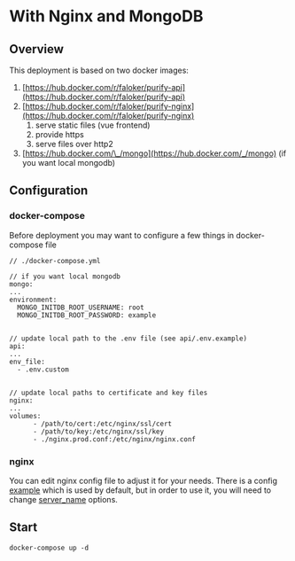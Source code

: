 # With Nginx and MongoDB

## Overview

This deployment is based on two docker images:

1. [https://hub.docker.com/r/faloker/purify-api](https://hub.docker.com/r/faloker/purify-api)
2. [https://hub.docker.com/r/faloker/purify-nginx](https://hub.docker.com/r/faloker/purify-nginx)
   1. serve static files \(vue frontend\)
   2. provide https
   3. serve files over http2
3. [https://hub.docker.com/\_/mongo](https://hub.docker.com/_/mongo) \(if you want local mongodb\)



## Configuration

### docker-compose

Before deployment you may want to configure a few things in docker-compose file

```text
// ./docker-compose.yml

// if you want local mongodb
mongo:
...
environment:
  MONGO_INITDB_ROOT_USERNAME: root
  MONGO_INITDB_ROOT_PASSWORD: example


// update local path to the .env file (see api/.env.example)
api:
...
env_file:
  - .env.custom


// update local paths to certificate and key files
nginx:
...
volumes:
      - /path/to/cert:/etc/nginx/ssl/cert
      - /path/to/key:/etc/nginx/ssl/key
      - ./nginx.prod.conf:/etc/nginx/nginx.conf
```

### nginx

You can edit nginx config file to adjust it for your needs. There is a config [example](https://github.com/faloker/purify/blob/master/nginx/nginx.prod.conf) which is used by default, but in order to use it, you will need to change [server\_name](https://github.com/faloker/purify/blob/master/nginx/nginx.prod.conf#L25) options.

## Start

```text
docker-compose up -d
```

